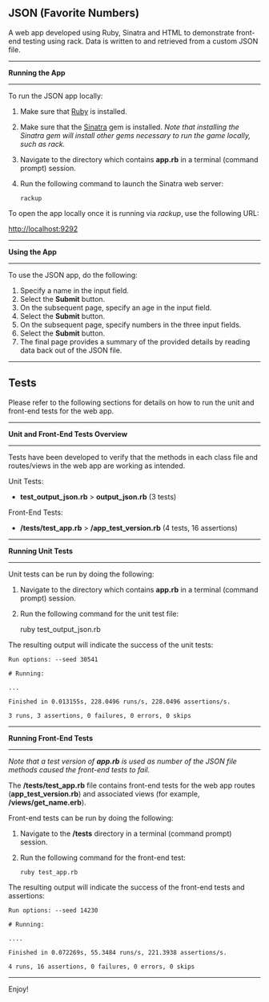 ## JSON (Favorite Numbers) ##

A web app developed using Ruby, Sinatra and HTML to demonstrate front-end testing using rack.  Data is written to and retrieved from a custom JSON file.

----------

**Running the App**

----------

To run the JSON app locally:

1. Make sure that [Ruby](https://www.ruby-lang.org/en/documentation/installation/) is installed.
2. Make sure that the [Sinatra](https://github.com/sinatra/sinatra) gem is installed.  *Note that installing the Sinatra gem will install other gems necessary to run the game locally, such as rack.*
3. Navigate to the directory which contains **app.rb** in a terminal (command prompt) session.
4. Run the following command to launch the Sinatra web server:

	`rackup`

To open the app locally once it is running via *rackup*, use the following URL:

[http://localhost:9292](http://localhost:9292/)

----------

**Using the App**

----------

To use the JSON app, do the following:

1. Specify a name in the input field.
2. Select the **Submit** button.
3. On the subsequent page, specify an age in the input field.
4. Select the **Submit** button.
5. On the subsequent page, specify numbers in the three input fields.
6. Select the **Submit** button.
7. The final page provides a summary of the provided details by reading data back out of the JSON file.

----------

## Tests ##

Please refer to the following sections for details on how to run the unit and front-end tests for the web app.

----------

**Unit and Front-End Tests Overview**

----------

Tests have been developed to verify that the methods in each class file and routes/views in the web app are working as intended.

Unit Tests:

- **test\_output\_json.rb** > **output_json.rb** (3 tests)

Front-End Tests:

- **/tests/test\_app.rb** > **/app\_test\_version.rb** (4 tests, 16 assertions)

----------

**Running Unit Tests**

----------

Unit tests can be run by doing the following:

1. Navigate to the directory which contains **app.rb** in a terminal (command prompt) session.
2. Run the following command for the unit test file:<br>

    ruby test\_output_json.rb

The resulting output will indicate the success of the unit tests:

	Run options: --seed 30541

	# Running:

	...

	Finished in 0.013155s, 228.0496 runs/s, 228.0496 assertions/s.

	3 runs, 3 assertions, 0 failures, 0 errors, 0 skips

----------

**Running Front-End Tests**

----------

*Note that a test version of **app.rb** is used as number of the JSON file methods caused the front-end tests to fail.*

The **/tests/test\_app.rb** file contains front-end tests for the web app routes (**app\_test\_version.rb**) and associated views (for example, **/views/get_name.erb**).

Front-end tests can be run by doing the following:

1. Navigate to the **/tests** directory in a terminal (command prompt) session.
2. Run the following command for the front-end test:

	`ruby test_app.rb`

The resulting output will indicate the success of the front-end tests and assertions:

	Run options: --seed 14230

	# Running:

	....

	Finished in 0.072269s, 55.3484 runs/s, 221.3938 assertions/s.

	4 runs, 16 assertions, 0 failures, 0 errors, 0 skips

----------

Enjoy!